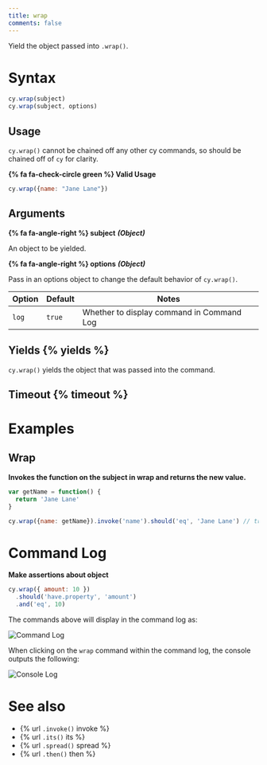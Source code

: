 ```yaml
---
title: wrap
comments: false
---
```


Yield the object passed into `.wrap()`.

# Syntax

```javascript
cy.wrap(subject)
cy.wrap(subject, options)
```

## Usage

`cy.wrap()` cannot be chained off any other cy commands, so should be chained off of `cy` for clarity.

**{% fa fa-check-circle green %} Valid Usage**

```javascript
cy.wrap({name: "Jane Lane"})    
```

## Arguments

**{% fa fa-angle-right %} subject** ***(Object)***

An object to be yielded.

**{% fa fa-angle-right %} options** ***(Object)***

Pass in an options object to change the default behavior of `cy.wrap()`.

Option | Default | Notes
--- | --- | ---
`log` | `true` | Whether to display command in Command Log

## Yields {% yields %}

`cy.wrap()` yields the object that was passed into the command.

## Timeout {% timeout %}

# Examples

## Wrap

**Invokes the function on the subject in wrap and returns the new value.**

```javascript
var getName = function() {
  return 'Jane Lane'
}

cy.wrap({name: getName}).invoke('name').should('eq', 'Jane Lane') // true
```

# Command Log

**Make assertions about object**

```javascript
cy.wrap({ amount: 10 })
  .should('have.property', 'amount')
  .and('eq', 10)
```

The commands above will display in the command log as:

![Command Log](/img/api/wrap/wrapped-object-in-cypress-tests.png)

When clicking on the `wrap` command within the command log, the console outputs the following:

![Console Log](/img/api/wrap/console-log-only-shows-yield-of-wrap.png)

# See also

- {% url `.invoke()` invoke %}
- {% url `.its()` its %}
- {% url `.spread()` spread %}
- {% url `.then()` then %}
